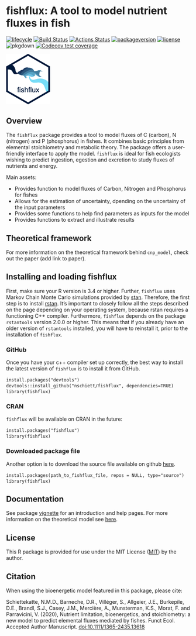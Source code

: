 <!-- README.md is generated from README.Rmd. Please edit that file -->

fishflux: A tool to model nutrient fluxes in fish
=================================================

[![lifecycle](https://img.shields.io/badge/lifecycle-maturing-blue.svg)](https://www.tidyverse.org/lifecycle/#maturing)
[![Build
Status](http://badges.herokuapp.com/travis/nschiett/fishflux?branch=master&label=build&style=plastic&logo=travisci)](https://travis-ci.org/nschiett/fishflux)
[![Actions
Status](https://github.com/nschiett/fishflux/workflows/R-CMD-check/badge.svg)](https://github.com/nschiett/fishflux/actions)
[![packageversion](https://img.shields.io/badge/Package%20version-0.0.1-orange.svg)](commits/master)
[![license](https://img.shields.io/badge/license-MIT%20+%20file%20LICENSE-lightgrey.svg)](https://choosealicense.com/)
![pkgdown](https://github.com/nschiett/fishflux/workflows/pkgdown/badge.svg)
[![Codecov test
coverage](https://codecov.io/gh/nschiett/fishflux/branch/master/graph/badge.svg)](https://codecov.io/gh/nschiett/fishflux?branch=maste)

<img src="man/figures/fishflux.png" width = 120 alt="fishflux logo"/>

Overview
--------

The `fishflux` package provides a tool to model fluxes of C (carbon), N
(nitrogen) and P (phosphorus) in fishes. It combines basic principles
from elemental stoichiometry and metabolic theory. The package offers a
user-friendly interface to apply the model. `fishflux` is ideal for fish
ecologists wishing to predict ingestion, egestion and excretion to study
fluxes of nutrients and energy.

Main assets:

-   Provides function to model fluxes of Carbon, Nitrogen and Phosphorus
    for fishes
-   Allows for the estimation of uncertainty, dpending on the uncertainy
    of the input parameters
-   Provides some functions to help find parameters as inputs for the
    model
-   Provides functions to extract and illustrate results

Theoretical framework
---------------------

For more information on the theoretical framework behind `cnp_model`,
check out the paper (add link to paper).

Installing and loading fishflux
-------------------------------

First, make sure your R version is 3.4 or higher. Further, `fishflux`
uses Markov Chain Monte Carlo simulations provided by
[stan](https://github.com/stan-dev/rstan/wiki/RStan-Getting-Started).
Therefore, the first step is to install
[rstan](https://github.com/stan-dev/rstan/wiki/RStan-Getting-Started).
It’s important to closely follow all the steps described on the page
depending on your operating system, because rstan requires a functioning
C++ compiler. Furthermore, `fishflux` depends on the package
`rstantools` version 2.0.0 or higher. This means that if you already
have an older version of `rstantools` installed, you will have to
reinstall it, prior to the installation of `fishflux`.

### GitHub

Once you have your c++ compiler set up correctly, the best way to
install the latest version of `fishflux` is to install it from GitHub.

    install.packages("devtools")
    devtools::install_github("nschiett/fishflux", dependencies=TRUE)
    library(fishflux)

### CRAN

`fishflux` will be available on CRAN in the future:

    install.packages("fishflux")
    library(fishflux)

### Downloaded package file

Another option is to download the source file available on github
[here](https://github.com/nschiett/fishflux).

    install.packages(path_to_fishflux_file, repos = NULL, type="source")
    library(fishflux)

Documentation
-------------

See package
[vignette](https://nschiett.github.io/fishflux/articles/intro_to_fishflux.html)
for an introduction and help pages. For more information on the
theoretical model see [here](https://doi.org/10.1111/1365-2435.13618).

License
-------

This R package is provided for use under the MIT License
([MIT](http://opensource.org/licenses/MIT)) by the author.

Citation
--------

When using the bioenergetic model featured in this package, please cite:

Schiettekatte, N.M.D., Barneche, D.R., Villéger, S., Allgeier, J.E.,
Burkepile, D.E., Brandl, S.J., Casey, J.M., Mercière, A., Munsterman,
K.S., Morat, F. and Parravicini, V. (2020), Nutrient limitation,
bioenergetics, and stoichiometry: a new model to predict elemental
fluxes mediated by fishes. Funct Ecol. Accepted Author Manuscript.
<a href="doi:10.1111/1365-2435.13618" class="uri">doi:10.1111/1365-2435.13618</a>
